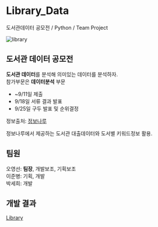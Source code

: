 # Library_Data
도서관데이터 공모전 / Python / Team Project

![library](https://fritzhansenimagecdn.azureedge.net/~/media/images/800x450/references/800x450_brest_books-jpg.jpg?h=450&la=ko-KR&w=800)  

## 도서관 데이터 공모전
**도서관 데이터**를 분석해 의미있는 데이터를 분석하자.  
참가부문은 **데이터분석** 부문  
- ~9/11일 제출
- 9/18일 서류 결과 발표  
- 9/25일 구두 발표 및 순위결정  

정보출처: [정보나루](https://data4library.kr)  

정보나루에서 제공하는 도서관 대출데이터와 도서별 키워드정보 활용.

## 팀원
오영선: **팀장**, 개발보조, 기획보조  
이준병: 기획, 개발  
박세희: 개발  

## 개발 결과
[Library](./library.ipynb)
